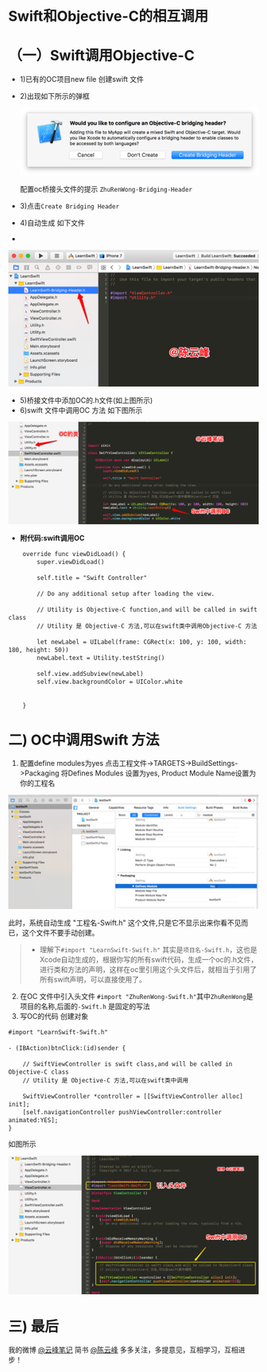 # Swift和Objective-C的相互调用


# （一）Swift调用Objective-C

* 1)已有的OC项目new file 创建swift 文件
* 2)出现如下所示的弹框

    ![](media/bridgingheader_2x.png)
    

    配置oc桥接头文件的提示
    `ZhuRenWong-Bridging-Header`
* 3)点击`Create Bridging Header`
* 4)自动生成 如下文件
* 
 ![](media/Snip20170630_1.png)


* 5)桥接文件中添加OC的.h文件(如上图所示)
* 6)swift 文件中调用OC 方法 如下图所示

 ![](media/Snip20170630_3.png)

* **附代码:swift调用OC**

```
    override func viewDidLoad() {
        super.viewDidLoad()
        
        self.title = "Swift Controller"

        // Do any additional setup after loading the view.
        
        // Utility is Objective-C function,and will be called in swift class
        // Utility 是 Objective-C 方法,可以在swift类中调用Objective-C 方法
        
        let newLabel = UILabel(frame: CGRect(x: 100, y: 100, width: 180, height: 50))
        newLabel.text = Utility.testString()

        self.view.addSubview(newLabel)
        self.view.backgroundColor = UIColor.white
        
        
    }
```

# 二) OC中调用Swift 方法

1) 配置define modules为yes
点击工程文件->TARGETS->BuildSettings->Packaging 将Defines Modules 设置为yes, Product Module Name设置为你的工程名

![](media/1240-23.)

 


此时，系统自动生成 "工程名-Swift.h" 这个文件,只是它不显示出来你看不见而已，这个文件不要手动创建。

> * 理解下`#import "LearnSwift-Swift.h"`
  其实是`项目名-Swift.h`，这也是Xcode自动生成的，根据你写的所有swift代码，生成一个oc的.h文件，进行类和方法的声明，这样在oc里引用这个头文件后，就相当于引用了所有swift声明，可以直接使用了。

2) 在OC 文件中引入头文件
`#import "ZhuRenWong-Swift.h"`其中`ZhuRenWong`是项目的名称,后面的`-Swift.h` 是固定的写法
3) 写OC的代码
创建对象

```
#import "LearnSwift-Swift.h"

- (IBAction)btnClick:(id)sender {
    
    // SwiftViewController is swift class,and will be called in Objective-C class
    // Utility 是 Objective-C 方法,可以在swift类中调用
    
    SwiftViewController *controller = [[SwiftViewController alloc] init];
    [self.navigationController pushViewController:controller animated:YES];
}

```

如图所示

 ![](media/Snip20170630_7.png)



# 三) 最后

我的微博 [@云峰笔记](http://weibo.com/fnote) 简书 [@陈云峰](http://www.jianshu.com/u/abe46f5b31b9) 多多关注，多提意见，互相学习，互相进步！


